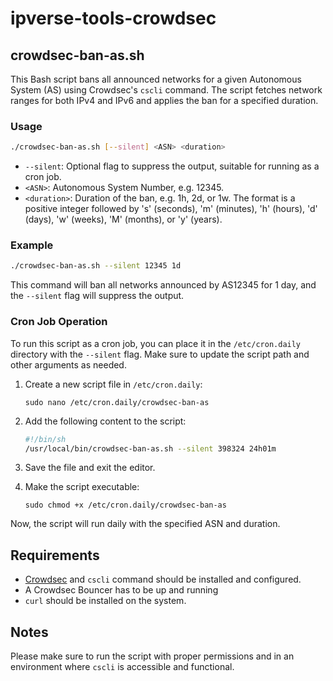 # ipverse-tools-crowdsec

## crowdsec-ban-as.sh

This Bash script bans all announced networks for a given Autonomous System (AS) using Crowdsec's `cscli` command. The script fetches network ranges for both IPv4 and IPv6 and 
applies the ban for a specified duration.

### Usage

```bash
./crowdsec-ban-as.sh [--silent] <ASN> <duration>
```

- `--silent`: Optional flag to suppress the output, suitable for running as a cron job.
- `<ASN>`: Autonomous System Number, e.g. 12345.
- `<duration>`: Duration of the ban, e.g. 1h, 2d, or 1w. The format is a positive integer followed by 's' (seconds), 'm' (minutes), 'h' (hours), 'd' (days), 'w' (weeks), 'M' 
(months), or 'y' (years).

### Example

```bash
./crowdsec-ban-as.sh --silent 12345 1d
```

This command will ban all networks announced by AS12345 for 1 day, and the `--silent` flag will suppress the output.

### Cron Job Operation

To run this script as a cron job, you can place it in the `/etc/cron.daily` directory with the `--silent` flag. Make sure to update the script path and other arguments as needed.

1. Create a new script file in `/etc/cron.daily`:

   ```
   sudo nano /etc/cron.daily/crowdsec-ban-as
   ```

2. Add the following content to the script:

   ```sh
   #!/bin/sh
   /usr/local/bin/crowdsec-ban-as.sh --silent 398324 24h01m
   ```

3. Save the file and exit the editor.

4. Make the script executable:

   ```
   sudo chmod +x /etc/cron.daily/crowdsec-ban-as
   ```

Now, the script will run daily with the specified ASN and duration.

## Requirements

- [Crowdsec](https://crowdsec.net/) and `cscli` command should be installed and configured.
- A Crowdsec Bouncer has to be up and running
- `curl` should be installed on the system.

## Notes

Please make sure to run the script with proper permissions and in an environment where `cscli` is accessible and functional.
